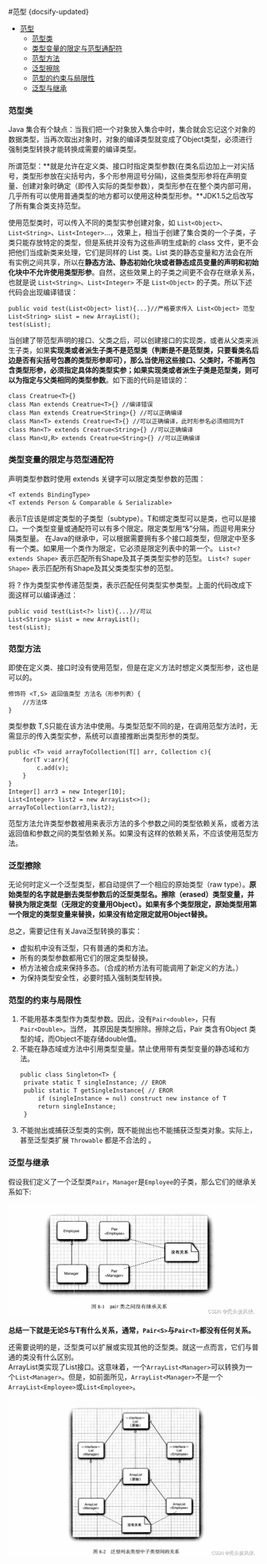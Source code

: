 #范型
{docsify-updated}

- [范型](#范型)
	- [范型类](#范型类)
	- [类型变量的限定与范型通配符](#类型变量的限定与范型通配符)
	- [范型方法](#范型方法)
	- [泛型擦除](#泛型擦除)
	- [范型的约束与局限性](#范型的约束与局限性)
	- [泛型与继承](#泛型与继承)


### 范型类
Java 集合有个缺点：当我们把一个对象放入集合中时，集合就会忘记这个对象的数据类型，当再次取出对象时，对象的编译类型就变成了Object类型，必须进行强制类型转换才能转换成需要的编译类型。 

所谓范型：**就是允许在定义类、接口时指定类型参数(在类名后边加上一对尖括号，类型形参放在尖括号内，多个形参用逗号分隔)，这些类型形参将在声明变量、创建对象时确定（即传入实际的类型参数），类型形参在在整个类内部可用，几乎所有可以使用普通类型的地方都可以使用这种类型形参。**JDK1.5之后改写了所有集合类支持范型。

使用范型类时，可以传入不同的类型实参创建对象，如 `List<Object>`、`List<String>`、`List<Integer>`...，效果上，相当于创建了集合类的一个子类，子类只能存放特定的类型，但是系统并没有为这些声明生成新的 class 文件，更不会把他们当成新类来处理，它们是同样的 List 类。List 类的静态变量和方法会在所有实例之间共享，所以在**静态方法、静态初始化块或者静态成员变量的声明和初始化块中不允许使用类型形参**。自然，这些效果上的子类之间更不会存在继承关系，也就是说 `List<String>`、`List<Integer>` 不是 `List<Object>` 的子类。所以下述代码会出现编译错误：
```
public void test(List<Object> list){...}//严格要求传入 List<Object> 范型
List<String> sList = new ArrayList();
test(sList);
```
当创建了带范型声明的接口、父类之后，可以创建接口的实现类，或者从父类来派生子类，如果**实现类或者派生子类不是范型类（判断是不是范型类，只要看类名后边是否有尖括号包裹的类型形参即可），那么当使用这些接口、父类时，不能再包含类型形参，必须指定具体的类型实参；如果实现类或者派生子类是范型类，则可以为指定与父类相同的类型参数**。如下面的代码是错误的：
```
class Creatrue<T>{}
class Man extends Creatrue<T>{} //编译错误
class Man extends Creatrue<String>{} //可以正确编译
class Man<T> extends Creatrue<T>{} //可以正确编译，此时形参名必须相同为T
class Man<T> extends Creatrue<String>{} //可以正确编译
class Man<U,R> extends Creatrue<String>{} //可以正确编译
```
### 类型变量的限定与范型通配符
声明类型参数时使用 extends 关键字可以限定类型参数的范围：
```
<T extends BindingType>
<T extends Person & Comparable & Serializable>
```
表示T应该是绑定类型的子类型（subtype）。T和绑定类型可以是类，也可以是接口。一个类型变量或通配符可以有多个限定。限定类型用“&”分隔，而逗号用来分隔类型量。
在Java的继承中，可以根据需要拥有多个接口超类型，但限定中至多有一个类。如果用一个类作为限定，它必须是限定列表中的第一个。
`List<? extends Shape>` 表示匹配所有Shape及其子类类型实参的范型。
`List<? super Shape>` 表示匹配所有Shape及其父类类型实参的范型。

将 ? 作为类型实参传递范型类，表示匹配任何类型实参类型。上面的代码改成下面这样可以编译通过：
```
public void test(List<?> list){...}//可以
List<String> sList = new ArrayList();
test(sList);
```

### 范型方法
即使在定义类、接口时没有使用范型，但是在定义方法时想定义类型形参，这也是可以的。
```
修饰符 <T,S> 返回值类型 方法名（形参列表）{
    //方法体
}
```
类型参数 T,S只能在该方法中使用。与类型范型不同的是，在调用范型方法时，无需显示的传入类型实参，系统可以直接推断出类型形参的类型。
```
public <T> void arrayToCollection(T[] arr, Collection c){
    for(T v:arr){
        c.add(v);
    }
}
Integer[] arr3 = new Integer[10];
List<Integer> list2 = new ArrayList<>();
arrayToCollection(arr3,list2);
```
范型方法允许类型参数被用来表示方法的多个参数之间的类型依赖关系，或者方法返回值和参数之间的类型依赖关系。如果没有这样的依赖关系，不应该使用范型方法。


### 泛型擦除
无论何时定义一个泛型类型，都自动提供了一个相应的原始类型（raw type）。**原始类型的名字就是删去类型参数后的泛型类型名。擦除（erased）类型变量，并替换为限定类型（无限定的变量用Object）。如果有多个类型限定，原始类型用第一个限定的类型变量来替换，如果没有给定限定就用Object替换。**

总之，需要记住有关Java泛型转换的事实：
+ 虚拟机中没有泛型，只有普通的类和方法。
+ 所有的类型参数都用它们的限定类型替换。
+ 桥方法被合成来保持多态。（合成的桥方法有可能调用了新定义的方法。）
+ 为保持类型安全性，必要时插入强制类型转换。

### 范型的约束与局限性
1. 不能用基本类型作为类型参数。因此，没有`Pair<double>`，只有`Pair<Double>`。当然， 其原因是类型擦除。擦除之后，Pair 类含有Object 类型的域，而Object不能存储double值。
2. 不能在静态域或方法中引用类型变量。禁止使用带有类型变量的静态域和方法。
   ```
   public class Singleton<T> {
	private static T singleInstance; // EROR 
	public static T getSingleInstance{ // EROR
		if (singleInstance = nul) construct new instance of T 
		return singleInstance;
	} 
   ```
3. 不能抛出或捕获泛型类的实例，既不能抛出也不能捕获泛型类对象。实际上，甚至泛型类扩展 `Throwable` 都是不合法的 。

### 泛型与继承
假设我们定义了一个泛型类`Pair`，`Manager`是`Employee`的子类，那么它们的继承关系如下:
<center><img src="pics/generics-1.png" alt=""></center>

**总结一下就是无论S与T有什么关系，通常，`Pair<S>`与`Pair<T>`都没有任何关系。**

还需要说明的是，泛型类可以扩展或实现其他的泛型类。就这一点而言，它们与普通的类没有什么区别。  
ArrayList类实现了List接口。这意味着，一个`ArrayList<Manager>`可以转换为一个`List<Manager>`。但是，如前面所见，`ArrayList<Manager>`不是一个`ArrayList<Employee>`或`List<Employee>`。

<center><img src="pics/generics-2.png" alt=""></center>

